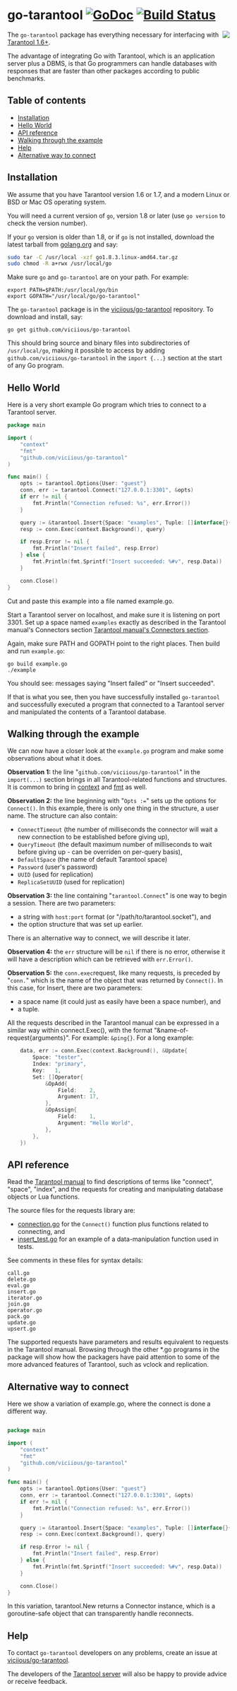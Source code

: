 # go-tarantool [![GoDoc](https://godoc.org/github.com/viciious/go-tarantool?status.svg)](https://godoc.org/github.com/viciious/go-tarantool) [![Build Status](https://travis-ci.org/viciious/go-tarantool.svg?branch=master)](https://travis-ci.org/viciious/go-tarantool)

<a href="http://tarantool.org">
	<img src="https://avatars2.githubusercontent.com/u/2344919?v=2&s=250" align="right">
</a>

The `go-tarantool` package has everything necessary for interfacing with
[Tarantool 1.6+](http://tarantool.org/).

The advantage of integrating Go with Tarantool, which is an application server
plus a DBMS, is that Go programmers can handle databases with responses that are
faster than other packages according to public benchmarks.

## Table of contents

* [Installation](#installation)
* [Hello World](#hello-world)
* [API reference](#api-reference)
* [Walking through the example](#walking-through-example-in-go)
* [Help](#help)
* [Alternative way to connect](#alternative-way-to-connect)

## Installation

We assume that you have Tarantool version 1.6 or 1.7, and a modern Linux or BSD
or Mac OS operating system.

You will need a current version of `go`, version 1.8 or later (use
`go version` to check the version number).

If your `go` version is older than 1.8, or if `go` is not installed,
download the latest tarball from [golang.org](https://golang.org/dl/) and say:

```bash
sudo tar -C /usr/local -xzf go1.8.3.linux-amd64.tar.gz
sudo chmod -R a+rwx /usr/local/go
```

Make sure `go` and `go-tarantool` are on your path. For example:

```
export PATH=$PATH:/usr/local/go/bin
export GOPATH="/usr/local/go/go-tarantool"
```

The `go-tarantool` package is in the 
[viciious/go-tarantool](https://github.com/viciious/go-tarantool) repository.
To download and install, say:

```
go get github.com/viciious/go-tarantool
```

This should bring source and binary files into subdirectories of `/usr/local/go`,
making it possible to access by adding `github.com/viciious/go-tarantool` in
the `import {...}` section at the start of any Go program.

<h2>Hello World</h2>

Here is a very short example Go program which tries to connect to a Tarantool server.

```go
package main

import (
    "context"
    "fmt"
    "github.com/viciious/go-tarantool"
)

func main() {
    opts := tarantool.Options{User: "guest"}
    conn, err := tarantool.Connect("127.0.0.1:3301", &opts)
    if err != nil {
        fmt.Println("Connection refused: %s", err.Error())
    }

    query := &tarantool.Insert{Space: "examples", Tuple: []interface{}{uint64(99999), "BB"}}
    resp := conn.Exec(context.Background(), query)

    if resp.Error != nil {
        fmt.Println("Insert failed", resp.Error)
    } else {
        fmt.Println(fmt.Sprintf("Insert succeeded: %#v", resp.Data))
    }

    conn.Close()
}
```

Cut and paste this example into a file named example.go.

Start a Tarantool server on localhost, and make sure it is listening
on port 3301. Set up a space named `examples` exactly as described
in the Tarantool manual's Connectors section
[Tarantool manual's Connectors section](https://tarantool.org/doc/1.7/book/connectors/index.html#index-connector-setting).

Again, make sure PATH and GOPATH point to the right places. Then build and run `example.go`:

```
go build example.go
./example
```

You should see: messages saying "Insert failed" or "Insert succeeded".

If that is what you see, then you have successfully installed `go-tarantool` and
successfully executed a program that connected to a Tarantool server and
manipulated the contents of a Tarantool database.


## Walking through the example

We can now have a closer look at the `example.go` program and make some observations
about what it does.

**Observation 1:** the line "`github.com/viciious/go-tarantool`" in the
`import(...)` section brings in all Tarantool-related functions and structures.
It is common to bring in [context](https://golang.org/pkg/context/)
and [fmt](https://golang.org/pkg/fmt/) as well.

**Observation 2:** the line beginning with "`Opts :=`" sets up the options for
`Connect()`. In this example, there is only one thing in the structure, a user
name. The structure can also contain:

* `ConnectTimeout`  (the number of milliseconds the connector will wait a new connection to be established before giving up),
* `QueryTimeout`    (the default maximum number of milliseconds to wait before giving up - can be overriden on per-query basis),
* `DefaultSpace`    (the name of default Tarantool space)
* `Password`        (user's password)
* `UUID`            (used for replication)
* `ReplicaSetUUID`  (used for replication)

**Observation 3:** the line containing "`tarantool.Connect`" is one way
to begin a session. There are two parameters:

* a string with `host:port` format (or "/path/to/tarantool.socket"), and
* the option structure that was set up earlier.

There is an alternative way to connect, we will describe it later.

**Observation 4:** the `err` structure will be `nil` if there is no error,
otherwise it will have a description which can be retrieved with `err.Error()`.

**Observation 5:** the `conn.exec`request, like many requests, is preceded by
"`conn.`" which is the name of the object that was returned by `Connect()`.
In this case, for Insert, there are two parameters:

* a space name (it could just as easily have been a space number), and
* a tuple.

All the requests described in the Tarantool manual can be expressed in
a similar way within connect.Exec(), with the format "&name-of-request{arguments}".
For example: `&ping{}`. For a long example:

```go
    data, err := conn.Exec(context.Background(), &Update{
        Space: "tester",
        Index: "primary",
        Key:   1,
        Set: []Operator{
            &OpAdd{
                Field:    2,
                Argument: 17,
            },
            &OpAssign{
                Field:    1,
                Argument: "Hello World",
            },
        },
    })
```

<h2>API reference</h2>

Read the [Tarantool manual](http://tarantool.org/doc.html) to find descriptions
of terms like "connect", "space", "index", and the requests for creating and
manipulating database objects or Lua functions.

The source files for the requests library are:
* [connection.go](https://github.com/viciious/go-tarantool/blob/master/connector.go)
  for the `Connect()` function plus functions related to connecting, and
* [insert_test.go](https://github.com/viciious/go-tarantool/blob/master/insert_test.go)
  for an example of a data-manipulation function used in tests.

See comments in these files for syntax details:
```
call.go
delete.go
eval.go
insert.go
iterator.go
join.go
operator.go
pack.go
update.go
upsert.go
```

The supported requests have parameters and results equivalent to requests in the
Tarantool manual. Browsing through the other *.go programs in the package will
show how the packagers have paid attention to some of the more advanced features
of Tarantool, such as vclock and replication.

## Alternative way to connect

Here we show a variation of example.go, where the connect is
done a different way.

```go

package main

import (
    "context"
    "fmt"
    "github.com/viciious/go-tarantool"
)

func main() {
    opts := tarantool.Options{User: "guest"}
    conn, err := tarantool.Connect("127.0.0.1:3301", &opts)
    if err != nil {
        fmt.Println("Connection refused: %s", err.Error())
    }

    query := &tarantool.Insert{Space: "examples", Tuple: []interface{}{uint64(99999), "BB"}}
    resp := conn.Exec(context.Background(), query)

    if resp.Error != nil {
        fmt.Println("Insert failed", resp.Error)
    } else {
        fmt.Println(fmt.Sprintf("Insert succeeded: %#v", resp.Data))
    }

    conn.Close()
}
```

In this variation, tarantool.New returns a Connector instance,
which is a goroutine-safe object that can transparently handle
reconnects.

## Help

To contact `go-tarantool` developers on any problems, create an issue at
[viciious/go-tarantool](http://github.com/viciious/go-tarantool/issues).

The developers of the [Tarantool server](http://github.com/tarantool/tarantool)
will also be happy to provide advice or receive feedback.
